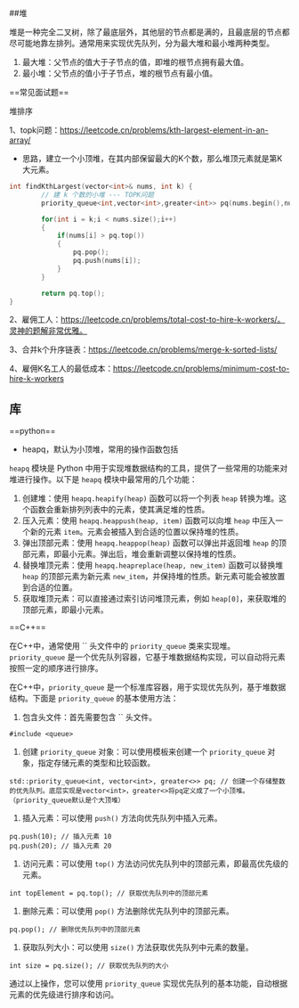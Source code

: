 ##堆

堆是一种完全二叉树，除了最底层外，其他层的节点都是满的，且最底层的节点都尽可能地靠左排列。通常用来实现优先队列，分为最大堆和最小堆两种类型。

1. 最大堆：父节点的值大于子节点的值，即堆的根节点拥有最大值。
2. 最小堆：父节点的值小于子节点，堆的根节点有最小值。





==常见面试题==

堆排序

1、topk问题：https://leetcode.cn/problems/kth-largest-element-in-an-array/

- 思路，建立一个小顶堆，在其内部保留最大的K个数，那么堆顶元素就是第K大元素。


```C++
int findKthLargest(vector<int>& nums, int k) {
        // 建 k 个数的小堆 --- TOPK问题
        priority_queue<int,vector<int>,greater<int>> pq(nums.begin(),nums.begin()+k);

        for(int i = k;i < nums.size();i++)
        {
            if(nums[i] > pq.top())
            {
                pq.pop();
                pq.push(nums[i]);
            }
        }

        return pq.top();
}
```

2、雇佣工人：https://leetcode.cn/problems/total-cost-to-hire-k-workers/。灵神的题解非常优雅。

3、合并k个升序链表：https://leetcode.cn/problems/merge-k-sorted-lists/  

4、雇佣K名工人的最低成本：https://leetcode.cn/problems/minimum-cost-to-hire-k-workers







## 库

==python==

- heapq，默认为小顶堆，常用的操作函数包括

`heapq` 模块是 Python 中用于实现堆数据结构的工具，提供了一些常用的功能来对堆进行操作。以下是 `heapq` 模块中最常用的几个功能：

1. 创建堆：使用 `heapq.heapify(heap)` 函数可以将一个列表 `heap` 转换为堆。这个函数会重新排列列表中的元素，使其满足堆的性质。
2. 压入元素：使用 `heapq.heappush(heap, item)` 函数可以向堆 `heap` 中压入一个新的元素 `item`。元素会被插入到合适的位置以保持堆的性质。
3. 弹出顶部元素：使用 `heapq.heappop(heap)` 函数可以弹出并返回堆 `heap` 的顶部元素，即最小元素。弹出后，堆会重新调整以保持堆的性质。
4. 替换堆顶元素：使用 `heapq.heapreplace(heap, new_item)` 函数可以替换堆 `heap` 的顶部元素为新元素 `new_item`，并保持堆的性质。新元素可能会被放置到合适的位置。
5. 获取堆顶元素：可以直接通过索引访问堆顶元素，例如 `heap[0]`，来获取堆的顶部元素，即最小元素。

==C++==

在C++中，通常使用 `` 头文件中的 `priority_queue` 类来实现堆。`priority_queue` 是一个优先队列容器，它基于堆数据结构实现，可以自动将元素按照一定的顺序进行排序。 

在C++中，`priority_queue` 是一个标准库容器，用于实现优先队列，基于堆数据结构。下面是 `priority_queue` 的基本使用方法：

1. 包含头文件：首先需要包含 `` 头文件。

```
#include <queue>
```

1. 创建 `priority_queue` 对象：可以使用模板来创建一个 `priority_queue` 对象，指定存储元素的类型和比较函数。

```
std::priority_queue<int, vector<int>, greater<>> pq; // 创建一个存储整数的优先队列。底层实现是vector<int>，greater<>将pq定义成了一个小顶堆。（priority_queue默认是个大顶堆）
```

1. 插入元素：可以使用 `push()` 方法向优先队列中插入元素。

```
pq.push(10); // 插入元素 10
pq.push(20); // 插入元素 20
```

1. 访问元素：可以使用 `top()` 方法访问优先队列中的顶部元素，即最高优先级的元素。

```
int topElement = pq.top(); // 获取优先队列中的顶部元素
```

1. 删除元素：可以使用 `pop()` 方法删除优先队列中的顶部元素。

```
pq.pop(); // 删除优先队列中的顶部元素
```

1. 获取队列大小：可以使用 `size()` 方法获取优先队列中元素的数量。

```
int size = pq.size(); // 获取优先队列的大小
```

通过以上操作，您可以使用 `priority_queue` 实现优先队列的基本功能，自动根据元素的优先级进行排序和访问。